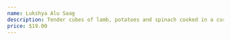 ```yaml
---
name: Lukshya Alu Saag
description: Tender cubes of lamb, potatoes and spinach cooked in a curry sauce.
price: $19.00
---
```

